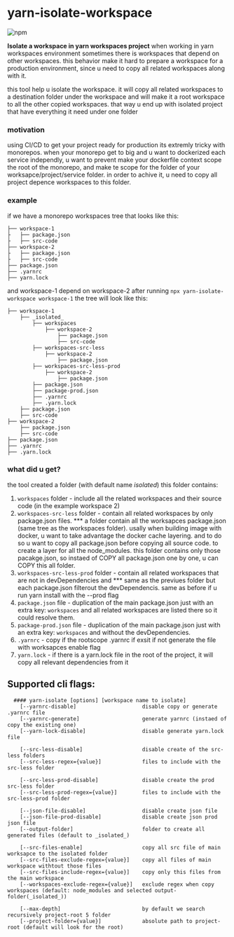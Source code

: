 # yarn-isolate-workspace

![npm](https://img.shields.io/npm/v/yarn-isolate-workspace)

**Isolate a workspace in yarn workspaces project**
when working in yarn workspaces environment
sometimes there is workspaces that depend on other workspaces.
this behavior make it hard to prepare a workspace for a production environment,
since u need to copy all related workspaces along with it.

this tool help u isolate the workspace.
it will copy all related workspaces to a destination folder under the workspace
and will make it a root workspace to all the other copied workspaces.
that way u end up with isolated project that have everything it need under one folder

### motivation
using CI/CD to get your project ready for production its extremly tricky with monorepos.
when your monorepo get to big and u want to dockerized each service independly, u want to prevent
make your dockerfile context scope the root of the monorepo,
and make te scope for the folder of your worksapce/project/service folder.
in order to achive it, u need to copy all project depence workspaces to this folder.


### example
if we have a monorepo workspaces tree that looks like this:
```
├── workspace-1
├   ├── package.json
├   ├── src-code
├── workspace-2
├   ├── package.json
├   ├── src-code
├── package.json
├── .yarnrc
├── yarn.lock
```
and workspace-1 depend on workspace-2
after running
`npx yarn-isolate-workspace workspace-1`
the tree will look like this:
```
├── workspace-1
    ├── _isolated_
        ├── workspaces
            ├── workspace-2
                ├── package.json
                ├── src-code
        ├── workspaces-src-less
            ├── workspace-2
                ├── package.json
        ├── workspaces-src-less-prod
            ├── workspace-2
                ├── package.json
        ├── package.json
        ├── package-prod.json
        ├── .yarnrc
        ├── .yarn.lock
    ├── package.json
    ├── src-code
├── workspace-2
    ├── package.json
    ├── src-code
├── package.json
├── .yarnrc
├── .yarn.lock
```

### what did u get?
the tool created a folder (with default name _isolated_)
this folder contains:
  1. `workspaces` folder - include all the related workspaces and their source code (in the example workspace 2)
  2. `workspaces-src-less` folder - contain all related workspaces by only package.json files.
*** a folder contain all the worksapces package.json (same tree as the workspaces folder).
usally when building image with docker, u want to take advantage the docker cache layering.
and to do so u want to copy all package.json before copying all source code. to create a layer
for all the node_modules. this folder contains only those pacakge.json,
so instaed of COPY all package.json one by one, u can COPY this all folder.
  3. `workspaces-src-less-prod` folder - contain all related workspaces that are not in devDependencies and
*** same as the previues folder but each package.json filterout the devDependencis.
same as before if u run yarn install with the --prod flag
  4. `package.json` file - duplication of the main package.json just with an extra key: `workspaces`
     and all related workspaces are listed there so it could resolve them.
  5. `package-prod.json` file - duplication of the main package.json just with an extra key: `workspaces`
     and without the devDependencies.
  6. `.yarnrc` - copy if the rootscope .yarnrc if exsit if not generate the file with worksapces enable flag
  7. `yarn.lock` - if there is a yarn.lock file in the root of the project,
     it will copy all relevant dependencies from it

## Supported cli flags:
```
  #### yarn-isolate [options] [workspace name to isolate]
    [--yarnrc-disable]                     disable copy or generate .yarnrc file
    [--yarnrc-generate]                    generate yarnrc (instaed of copy the existing one)
    [--yarn-lock-disable]                  disable generate yarn.lock file

    [--src-less-disable]                   disable create of the src-less folders
    [--src-less-regex={value}]             files to include with the src-less folder

    [--src-less-prod-disable]              disable create the prod src-less folder
    [--src-less-prod-regex={value}]        files to include with the src-less-prod folder

    [--json-file-disable]                  disable create json file
    [--json-file-prod-disable]             disable create json prod json file
    [--output-folder]                      folder to create all generated files (default to _isolated_)

    [--src-files-enable]                   copy all src file of main worksapce to the isolated folder
    [--src-files-exclude-regex={value}]    copy all files of main workspace withtout those files
    [--src-files-include-regex={value}]    copy only this files from the main workspace
    [--workspaces-exclude-regex={value}]   exclude regex when copy workspaces (default: node_modules and selected output-folder(_isolated_))

    [--max-depth]                          by default we search recursively project-root 5 folder
    [--project-folder={value}]             absolute path to project-root (default will look for the root)
```
